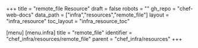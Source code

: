 +++
title = "remote_file Resource"
draft = false
robots = ""
gh_repo = "chef-web-docs"
data_path = ["infra","resources","remote_file"]
layout = "infra_resource"
toc_layout = "infra_resource_toc"

[menu]
  [menu.infra]
    title = "remote_file"
    identifier = "chef_infra/resources/remote_file"
    parent = "chef_infra/resources"
+++

<!-- The contents of this page are automatically generated from the remote_file.yaml file in the data directory. -->
<!-- To suggest a change, edit the https://github.com/chef/chef/blob/main/lib/chef/resource/remote_file.rb file
      and submit a pull request to the https://github.com/chef/chef repository. -->
